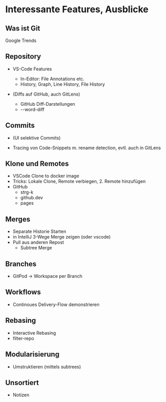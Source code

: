 # Interessante Features, Ausblicke

## Was ist Git

Google Trends

## Repository

 * VS-Code Features
   - In-Editor: File Annotations etc.
   - History, Graph, Line History, File History

 * (Diffs auf GitHub, auch GitLens)   
   - GitHub Diff-Darstellungen
   - --word-diff

## Commits

 * (UI selektive Commits)

 * Tracing von Code-Snippets m. rename detection, evtl. auch in GitLens


## Klone und Remotes

 * VSCode Clone to docker image
 * Tricks: Lokale Clone, Remote verbiegen, 2. Remote hinzufügen
 * GitHub 
   - strg-k 
   - github.dev
   - pages

## Merges

 * Separate Historie Starten
 * in IntelliJ  3-Wege Merge zeigen (oder vscode)
 * Pull aus anderen Repost
   - Subtree Merge
 

 ## Branches

  * GitPod -> Workspace per Branch

## Workflows

 * Continoues Delivery-Flow demonstrieren

 ## Rebasing 

 * Interactive Rebasing
 * filter-repo

## Modularisierung


 * Umstruktieren (mittels subtrees)

 ## Unsortiert

  * Notizen